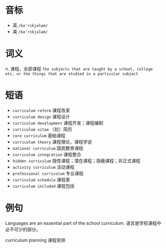 # 音标

- 英 `/kə'rɪkjələm/`
- 美 `/kə'rɪkjələm/`

# 词义

n. 课程，全部课程
`the subjects that are taught by a school, college etc, or the things that are studied in a particular subject`

# 短语

- `curriculum reform` 课程改革
- `curriculum design` 课程设计
- `curriculum development` 课程开发；课程编制
- `curriculum vitae` （拉）简历
- `core curriculum` 基础课程
- `curriculum theory` 课程理论，课程学说
- `national curriculum` 国民教育课程
- `curriculum integration` 课程整合
- `hidden curriculum` 隐性课程；潜在课程；隐蔽课程；非正式课程
- `activity curriculum` 活动课程
- `professional curriculum` 专业课程
- `curriculum schedule` 课程表
- `curriculum included` 课程包括

# 例句

Languages are an essential part of the school curriculum.
语言是学校课程中必不可少的部分。

curriculum planning
课程安排


